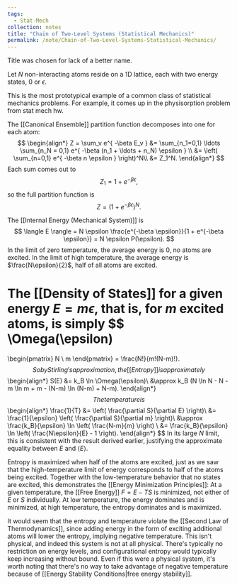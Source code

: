 ```yaml
---
tags:
  - Stat-Mech
collection: notes
title: "Chain of Two-Level Systems (Statistical Mechanics)"
permalink: /note/Chain-of-Two-Level-Systems-Statistical-Mechanics/
---
```

Title was chosen for lack of a better name.

Let $N$ non-interacting atoms reside on a 1D lattice, each with two energy states, 0 or $\epsilon$.

This is the most prototypical example of a common class of statistical mechanics problems. For example, it comes up in the physisorption problem from stat mech hw. 

The [[Canonical Ensemble]] partition function decomposes into one for each atom:
$$
\begin{align*}
Z = \sum_v e^{ -\beta E_v } &= \sum_{n_1=0,1} \ldots \sum_{n_N = 0,1} e^{ -\beta (n_1 + \ldots + n_N) \epsilon } \\
&= \left( \sum_{n=0,1} e^{ -\beta n \epsilon } \right)^N\\
&= Z_1^N.
\end{align*}
$$
Each sum comes out to 
$$
Z_1 = 1 + e^{ -\beta \epsilon },
$$
so the full partition function is
$$
Z = (1 + e^{ -\beta \epsilon })^N.
$$

The [[Internal Energy (Mechanical System)]] is
$$
\langle E \rangle = N \epsilon \frac{e^{-\beta \epsilon}}{1 + e^{-\beta \epsilon}} = N \epsilon P(\epsilon).
$$
In the limit of zero temperature, the average energy is 0, no atoms are excited. In the limit of high temperature, the average energy is $\frac{N\epsilon}{2}$, half of all atoms are excited.


The [[Density of States]] for a given energy $E = m\epsilon$, that is, for $m$ excited atoms, is simply
$$
\Omega(\epsilon) 
= 
\begin{pmatrix}
N \\
m
\end{pmatrix}
= \frac{N!}{m!(N-m)!}.
$$
So by Stirling's approximation, the [[Entropy]] is approximately
$$
\begin{align*}
S(E) &= k_B \ln \Omega(\epsilon)\\ 
&\approx k_B (N \ln N - N - m \ln m + m - (N-m) \ln (N-m) + N-m).
\end{align*}
$$
The temperature is 
$$
\begin{align*}
\frac{1}{T} &= \left( \frac{\partial S}{\partial E} \right)\\ 
&= \frac{1}{\epsilon} \left( \frac{\partial S}{\partial m}  \right)\\
&\approx \frac{k_B}{\epsilon} \ln \left( \frac{N-m}{m} \right) \\
&= \frac{k_B}{\epsilon} \ln \left( \frac{N\epsilon}{E} - 1 \right).
\end{align*}
$$
In its large $N$ limit, this is consistent with the result derived earlier, justifying the approximate equality between $E$ and $\langle E \rangle$.

Entropy is maximized when half of the atoms are excited, just as we saw that the high-temperature limit of energy corresponds to half of the atoms being excited. Together with the low-temperature behavior that no states are excited, this demonstrates the [[Energy Minimization Principles]]: At a given temperature, the [[Free Energy]] $F = E - TS$ is minimized, not either of $E$ or $S$ individually. At low temperature, the energy dominates and is minimized, at high temperature, the entropy dominates and is maximized.

It would seem that the entropy and temperature violate the [[Second Law of Thermodynamics]], since adding energy in the form of exciting additional atoms will lower the entropy, implying negative temperature. This isn't physical, and indeed this system is not at all physical. There's typically no restriction on energy levels, and configurational entropy would typically keep increasing without bound. Even if this were a physical system, it's worth noting that there's no way to take advantage of negative temperature because of [[Energy Stability Conditions|free energy stability]].